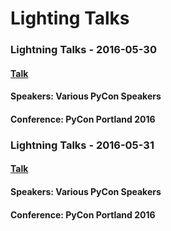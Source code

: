 # Lighting Talks

### Lightning Talks - 2016-05-30
#### [Talk](https://www.youtube.com/watch?v=yC9m2GInXqU)
#### Speakers: Various PyCon Speakers
#### Conference: PyCon Portland 2016

### Lightning Talks - 2016-05-31
#### [Talk](https://www.youtube.com/watch?v=PulzIT8KYLk)
#### Speakers: Various PyCon Speakers
#### Conference: PyCon Portland 2016
